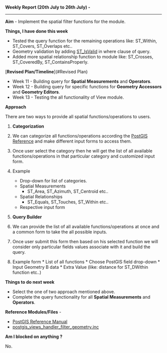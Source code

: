 **Weekly Report (20th July to 26th July) -**

***

**Aim** - Implement the spatial filter functions for the module.

**Things, I have done this week**
* Tested the query function for the remaining operations like: ST_Within, ST_Covers, ST_Overlaps etc..
* Geometry validation by adding [ST_IsValid](http://postgis.refractions.net/documentation/manual-1.4/ST_IsValid.html) in where clause of query.
* Added more spatial relationship function to module like: ST_Crosses, ST_CoveredBy, ST_ContainsProperly.

[**Revised Plan/Timeline**](#Revised Plan)

* Week 11 - Building query for **Spatial Measurements** and **Operators**.
* Week 12 - Building query for specific functions for  **Geometry Accessors** and **Geometry Editors**.
* Week 13 - Testing the all functionality of View module. 

**Approach**

There are two ways to provide all spatial functions/operations to users.

1. **Categorization**
 1. We can categorize all functions/operations according the [PostGIS Reference](http://postgis.net/docs/manual-2.0/reference.html#Spatial_Relationships_Measurements) and make different input forms to access them. 
 2. Once user select the category then he will get the list of all available functions/operations in that particular category and customized input form.
 3. Example
    * Drop-down for list of categories.
    * Spatial Measurements
       * ST_Area, ST_Azimuth, ST_Centroid etc..
     * Spatial Relationships
        * ST_Equals, ST_Touches, ST_Within etc.. 
     * Respective input form

2. **Query Builder**
  1. We can provide the list of all available functions/operations at once and a common form to take the all possible inputs.
  2. Once user submit this form then based on his selected function we will consider only particular fields values associate with it and build the query. 
  3. Example form
    * List of all functions
    * Choose PostGIS field drop-down
    * Input Geometry B data
    * Extra Value (like: distance for ST_DWithin function etc..)

**Things to do next week**
* Select the one of two approach mentioned above.
* Complete the query functionality for all **Spatial Measurements** and **Operators**.  

**Reference Modules/Files** - 
* [PostGIS Reference Manual](http://postgis.net/docs/manual-2.0/reference.html)
* [postgis_views_handler_filter_geometry.inc](https://github.com/panwarnaveen9/View-Module-for-Cartaro-GSOC2014/blob/20964232f29365a6ff28f54c11b09244936f9eec/cartaro/profiles/cartaro/modules/contrib/postgis/views/postgis_views_handler_filter_geometry.inc) 

**Am I blocked on anything ?**

No.